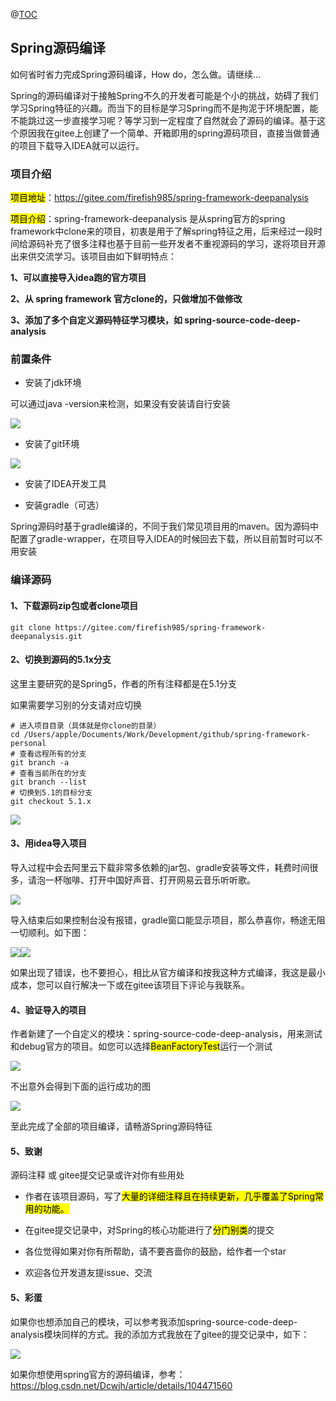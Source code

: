 
@[TOC](Spring源码编译)

## Spring源码编译

如何省时省力完成Spring源码编译，How do，怎么做。请继续...

Spring的源码编译对于接触Spring不久的开发者可能是个小的挑战，妨碍了我们学习Spring特征的兴趣。而当下的目标是学习Spring而不是拘泥于环境配置，能不能跳过这一步直接学习呢？等学习到一定程度了自然就会了源码的编译。基于这个原因我在gitee上创建了一个简单、开箱即用的spring源码项目，直接当做普通的项目下载导入IDEA就可以运行。

### 项目介绍

<mark>项目地址</mark>：https://gitee.com/firefish985/spring-framework-deepanalysis

<mark>项目介绍</mark>：spring-framework-deepanalysis 是从spring官方的spring framework中clone来的项目，初衷是用于了解spring特征之用，后来经过一段时间给源码补充了很多注释也基于目前一些开发者不重视源码的学习，遂将项目开源出来供交流学习。该项目由如下鲜明特点：

**1、可以直接导入idea跑的官方项目**

**2、从 spring framework 官方clone的，只做增加不做修改**

**3、添加了多个自定义源码特征学习模块，如 spring-source-code-deep-analysis**

### 前置条件

- 安装了jdk环境


可以通过java -version来检测，如果没有安装请自行安装

![](https://firefish-dev-images.oss-cn-hangzhou.aliyuncs.com/dev-images/2022-09-10-09-01-12-image.png)

- 安装了git环境


![](https://firefish-dev-images.oss-cn-hangzhou.aliyuncs.com/dev-images/2022-09-10-09-19-53-image.png)

- 安装了IDEA开发工具

- 安装gradle（可选）


Spring源码时基于gradle编译的，不同于我们常见项目用的maven。因为源码中配置了gradle-wrapper，在项目导入IDEA的时候回去下载，所以目前暂时可以不用安装

### 编译源码

#### 1、下载源码zip包或者clone项目

```shell
git clone https://gitee.com/firefish985/spring-framework-deepanalysis.git
```

#### 2、切换到源码的5.1x分支

这里主要研究的是Spring5，作者的所有注释都是在5.1分支

如果需要学习别的分支请对应切换

```shell
# 进入项目目录（具体就是你clone的目录）
cd /Users/apple/Documents/Work/Development/github/spring-framework-personal
# 查看远程所有的分支
git branch -a
# 查看当前所在的分支
git branch --list
# 切换到5.1的目标分支
git checkout 5.1.x
```

![](https://firefish-dev-images.oss-cn-hangzhou.aliyuncs.com/dev-images/2022-09-10-09-50-19-image.png)

#### 3、用idea导入项目

导入过程中会去阿里云下载非常多依赖的jar包、gradle安装等文件，耗费时间很多，请泡一杯咖啡、打开中国好声音、打开网易云音乐听听歌。

![](https://firefish-dev-images.oss-cn-hangzhou.aliyuncs.com/dev-images/2022-09-10-09-33-30-image.png)

导入结束后如果控制台没有报错，gradle窗口能显示项目，那么恭喜你，畅途无阻一切顺利。如下图：

![](https://firefish-dev-images.oss-cn-hangzhou.aliyuncs.com/dev-images/2022-09-10-09-38-54-image.png)![](https://firefish-dev-images.oss-cn-hangzhou.aliyuncs.com/dev-images/2022-09-10-09-39-36-image.png)

如果出现了错误，也不要担心，相比从官方编译和按我这种方式编译，我这是最小成本，您可以自行解决一下或在gitee该项目下评论与我联系。

#### 4、验证导入的项目

作者新建了一个自定义的模块：spring-source-code-deep-analysis，用来测试和debug官方的项目。如您可以选择<mark>BeanFactoryTest</mark>运行一个测试

![](https://firefish-dev-images.oss-cn-hangzhou.aliyuncs.com/dev-images/2022-09-10-09-52-43-image.png)

不出意外会得到下面的运行成功的图

![](https://firefish-dev-images.oss-cn-hangzhou.aliyuncs.com/dev-images/2022-09-10-09-55-38-image.png)

至此完成了全部的项目编译，请畅游Spring源码特征

#### 5、致谢

源码注释 或 gitee提交记录或许对你有些用处

- 作者在该项目源码，写了<mark>大量的详细注释且在持续更新，几乎覆盖了Spring常用的功能。</mark>

- 在gitee提交记录中，对Spring的核心功能进行了<mark>分门别类</mark>的提交

- 各位觉得如果对你有所帮助，请不要吝啬你的鼓励，给作者一个star

- 欢迎各位开发道友提issue、交流


#### 5、彩蛋

如果你也想添加自己的模块，可以参考我添加spring-source-code-deep-analysis模块同样的方式。我的添加方式我放在了gitee的提交记录中，如下：

![](https://firefish-dev-images.oss-cn-hangzhou.aliyuncs.com/dev-images/2022-09-10-10-06-31-image.png)

如果你想使用spring官方的源码编译，参考：https://blog.csdn.net/Dcwjh/article/details/104471560